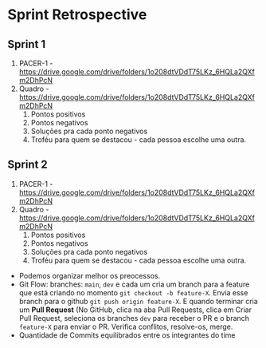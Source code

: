 # Sprint Retrospective

## Sprint 1

1. PACER-1 - https://drive.google.com/drive/folders/1o208dtVDdT75LKz_6HQLa2QXfm2DhPcN
2. Quadro - https://drive.google.com/drive/folders/1o208dtVDdT75LKz_6HQLa2QXfm2DhPcN
   1. Pontos positivos
   2. Pontos negativos
   3. Soluções pra cada ponto negativos
   4. Troféu para quem se destacou - cada pessoa escolhe uma outra.

## Sprint 2

1. PACER-1 - https://drive.google.com/drive/folders/1o208dtVDdT75LKz_6HQLa2QXfm2DhPcN
2. Quadro - https://drive.google.com/drive/folders/1o208dtVDdT75LKz_6HQLa2QXfm2DhPcN
   1. Pontos positivos
   2. Pontos negativos
   3. Soluções pra cada ponto negativos
   4. Troféu para quem se destacou - cada pessoa escolhe uma outra.

- Podemos organizar melhor os preocessos.
- Git Flow: branches: `main`, `dev` e cada um cria um branch para a feature que está criando no momento `git checkout -b feature-X`. Envia esse branch para o github `git push origin feature-X`. E quando terminar cria um **Pull Request** (No GitHub, clica na aba Pull Requests, clica em Criar Pull Request, seleciona os branches `dev` para receber o PR e o branch `feature-X` para enviar o PR. Verifica conflitos, resolve-os, merge.
- Quantidade de Commits equilibrados entre os integrantes do time
